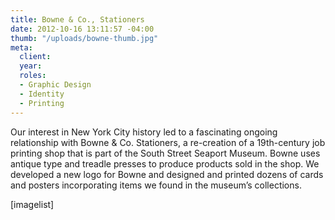 ```yaml
---
title: Bowne & Co., Stationers
date: 2012-10-16 13:11:57 -04:00
thumb: "/uploads/bowne-thumb.jpg"
meta:
  client: 
  year: 
  roles:
  - Graphic Design
  - Identity
  - Printing
---
```


Our interest in New York City history led to a fascinating ongoing relationship with Bowne &amp; Co. Stationers, a re-creation of a 19th-century job printing shop that is part of the South Street Seaport Museum. Bowne uses antique type and treadle presses to produce products sold in the shop. We developed a new logo for Bowne and designed and printed dozens of cards and posters incorporating items we found in the museum’s collections.

[imagelist]
